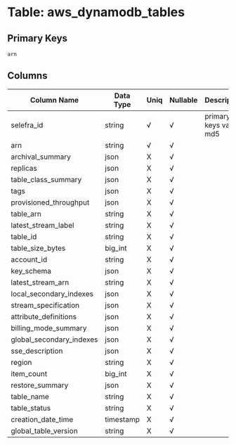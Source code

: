 # Table: aws_dynamodb_tables

## Primary Keys 

```
arn
```


## Columns 

|  Column Name   |  Data Type  | Uniq | Nullable | Description | 
|  ----  | ----  | ----  | ----  | ---- | 
| selefra_id | string | √ | √ | primary keys value md5 | 
| arn | string | √ | √ |  | 
| archival_summary | json | X | √ |  | 
| replicas | json | X | √ |  | 
| table_class_summary | json | X | √ |  | 
| tags | json | X | √ |  | 
| provisioned_throughput | json | X | √ |  | 
| table_arn | string | X | √ |  | 
| latest_stream_label | string | X | √ |  | 
| table_id | string | X | √ |  | 
| table_size_bytes | big_int | X | √ |  | 
| account_id | string | X | √ |  | 
| key_schema | json | X | √ |  | 
| latest_stream_arn | string | X | √ |  | 
| local_secondary_indexes | json | X | √ |  | 
| stream_specification | json | X | √ |  | 
| attribute_definitions | json | X | √ |  | 
| billing_mode_summary | json | X | √ |  | 
| global_secondary_indexes | json | X | √ |  | 
| sse_description | json | X | √ |  | 
| region | string | X | √ |  | 
| item_count | big_int | X | √ |  | 
| restore_summary | json | X | √ |  | 
| table_name | string | X | √ |  | 
| table_status | string | X | √ |  | 
| creation_date_time | timestamp | X | √ |  | 
| global_table_version | string | X | √ |  | 



